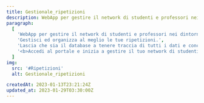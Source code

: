 ```yaml
---
title: Gestionale_ripetizioni
description: WebApp per gestire il network di studenti e professori nei dintorni di Como!
paragraph:
  [
    'WebApp per gestire il network di studenti e professori nei dintorni di Como.<br>',
    'Gestisci ed organizza al meglio le tue ripetizioni.',
    'Lascia che sia il database a tenere traccia di tutti i dati e concentrati solo su quello che conta: insegnare!',
    '<b>Accedi al portale e inizia a gestire il tuo network di studenti e professori!</b>',
  ]
img:
  src: '#Ripetizioni'
  alt: Gestionale_ripetizioni

createdAt: 2023-01-13T23:21:24Z
updated_at: 2023-01-29T03:30:00Z
---
```


